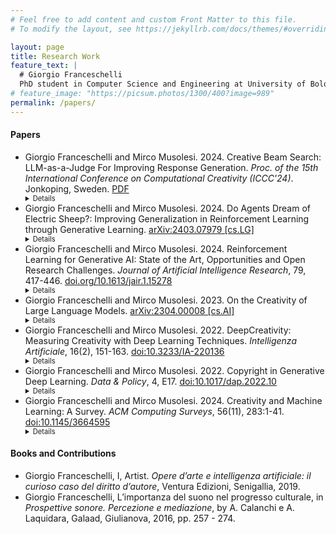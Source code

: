 ```yaml
---
# Feel free to add content and custom Front Matter to this file.
# To modify the layout, see https://jekyllrb.com/docs/themes/#overriding-theme-defaults

layout: page
title: Research Work
feature_text: |
  # Giorgio Franceschelli
  PhD student in Computer Science and Engineering at University of Bologna.
# feature_image: "https://picsum.photos/1300/400?image=989"
permalink: /papers/
---
```


#### Papers

* Giorgio Franceschelli and Mirco Musolesi. 2024. Creative Beam Search: LLM-as-a-Judge For Improving Response Generation. _Proc. of the 15th International Conference on Computational Creativity (ICCC'24)_. Jonkoping, Sweden. [PDF](https://computationalcreativity.net/iccc24/short-papers/ICCC24_paper_161.pdf) <details style='font-size:80%; text-align:justify'>Large language models are revolutionizing several areas, including artificial creativity. However, the process of generation in machines profoundly diverges from that observed in humans. In particular, machine generation is characterized by a lack of intentionality and an underlying creative process. We propose a method called Creative Beam Search that uses Diverse Beam Search and LLM-as-a-Judge to perform response generation and response validation. The results of a qualitative experiment show how our approach can provide better output than standard sampling techniques. We also show that the response validation step is a necessary complement to the response generation step.</details>
* Giorgio Franceschelli and Mirco Musolesi. 2024. Do Agents Dream of Electric Sheep?: Improving Generalization in Reinforcement Learning through Generative Learning. [arXiv:2403.07979 [cs.LG]](https://arxiv.org/abs/2403.07979) <details style='font-size:80%; text-align:justify'>The Overfitted Brain hypothesis suggests dreams happen to allow generalization in the human brain. Here, we ask if the same is true for reinforcement learning agents as well. Given limited experience in a real environment, we use imagination-based reinforcement learning to train a policy on dream-like episodes, where non-imaginative, predicted trajectories are modified through generative augmentations. Experiments on four ProcGen environments show that, compared to classic imagination and offline training on collected experience, our method can reach a higher level of generalization when dealing with sparsely rewarded environments.</details>
* Giorgio Franceschelli and Mirco Musolesi. 2024. Reinforcement Learning for Generative AI: State of the Art, Opportunities and Open Research Challenges. _Journal of Artificial Intelligence Research_, 79, 417-446. [doi.org/10.1613/jair.1.15278](https://jair.org/index.php/jair/article/view/15278) <details style='font-size:80%; text-align:justify'>Generative Artificial Intelligence (AI) is one of the most exciting developments in Computer Science of the last decade. At the same time, Reinforcement Learning (RL) has emerged as a very successful paradigm for a variety of machine learning tasks. In this survey, we discuss the state of the art, opportunities and open research questions in applying RL to generative AI. In particular, we will discuss three types of applications, namely, RL as an alternative way for generation without specified objectives; as a way for generating outputs while concurrently maximizing an objective function; and, finally, as a way of embedding desired characteristics, which cannot be easily captured by means of an objective function, into the generative process. We conclude the survey with an in-depth discussion of the opportunities and challenges in this fascinating emerging area.</details>
* Giorgio Franceschelli and Mirco Musolesi. 2023. On the Creativity of Large Language Models. [arXiv:2304.00008 [cs.AI]](https://arxiv.org/abs/2304.00008) <details style='font-size:80%; text-align:justify'>Large Language Models (LLMs) are revolutionizing several areas of Artificial Intelligence. One of the most remarkable applications is creative writing, e.g., poetry or storytelling: the generated outputs are often of astonishing quality. However, a natural question arises: can LLMs be really considered creative? In this article we firstly analyze the development of LLMs under the lens of creativity theories, investigating the key open questions and challenges. In particular, we focus our discussion around the dimensions of value, novelty and surprise as proposed by Margaret Boden in her work. Then, we consider different classic perspectives, namely product, process, press and person. We discuss a set of ``easy'' and ``hard'' problems in machine creativity, presenting them in relation to LLMs. Finally, we examine the societal impact of these technologies with a particular focus on the creative industries, analyzing the opportunities offered by them, the challenges arising by them and the potential associated risks, from both legal and ethical points of view.</details>
* Giorgio Franceschelli and Mirco Musolesi. 2022. DeepCreativity: Measuring Creativity with Deep Learning Techniques. _Intelligenza Artificiale_, 16(2), 151-163. [doi:10.3233/IA-220136](https://content.iospress.com/articles/intelligenza-artificiale/ia220136) <details style='font-size:80%; text-align:justify'>Measuring machine creativity is one of the most fascinating challenges in Artificial Intelligence. This paper explores the possibility of using generative learning techniques for automatic assessment of creativity. The proposed solution does not involve human judgement, it is modular and of general applicability. We introduce a new measure, namely DeepCreativity, based on Margaret Boden’s definition of creativity as composed by value, novelty and surprise. We evaluate our methodology (and related measure) considering a case study, i.e., the generation of 19th century American poetry, showing its effectiveness and expressiveness.</details>
* Giorgio Franceschelli and Mirco Musolesi. 2022. Copyright in Generative Deep Learning. _Data & Policy_, 4, E17. [doi:10.1017/dap.2022.10](https://www.cambridge.org/core/journals/data-and-policy/article/copyright-in-generative-deep-learning/C401539FDF79A6AC6CEE8C5256508B5E#) <details style='font-size:80%; text-align:justify'>Machine-generated artworks are now part of the contemporary art scene: they are attracting significant investments and they are presented in exhibitions together with those created by human artists. These artworks are mainly based on generative deep learning (GDL) techniques, which have seen a formidable development and remarkable refinement in the very recent years. Given the inherent characteristics of these techniques, a series of novel legal problems arise. In this article, we consider a set of key questions in the area of GDL for the arts, including the following: is it possible to use copyrighted works as training set for generative models? How do we legally store their copies in order to perform the training process? Who (if someone) will own the copyright on the generated data? We try to answer these questions considering the law in force in both the United States and the European Union, and potential future alternatives. We then extend our analysis to code generation, which is an emerging area of GDL. Finally, we also formulate a set of practical guidelines for artists and developers working on deep learning generated art, as well as some policy suggestions for policymakers. </details>
* Giorgio Franceschelli and Mirco Musolesi. 2024. Creativity and Machine Learning: A Survey. _ACM Computing Surveys_, 56(11), 283:1-41. [doi:10.1145/3664595](https://doi.org/10.1145/3664595) <details style='font-size:80%; text-align:justify'>There is a growing interest in the area of machine learning and creativity. This survey presents an overview of the history and the state of the art of computational creativity theories, key machine learning techniques (including generative deep learning), and corresponding automatic evaluation methods. After presenting a critical discussion of the key contributions in this area, we outline the current research challenges and emerging opportunities in this field.</details>

#### Books and Contributions

* Giorgio Franceschelli, I, Artist. _Opere d’arte e intelligenza artificiale: il curioso caso del diritto d’autore_, Ventura Edizioni, Senigallia, 2019.
* Giorgio Franceschelli, L’importanza del suono nel progresso culturale, in _Prospettive sonore. Percezione e mediazione_, by A. Calanchi e A. Laquidara, Galaad, Giulianova, 2016, pp. 257 - 274.
